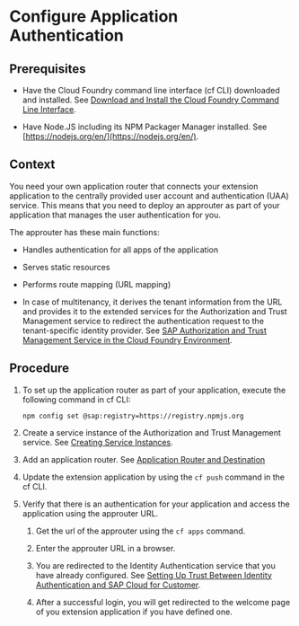 <!-- loio488c7755572842a4bcdf40b240e73b3d -->

# Configure Application Authentication



<a name="loio488c7755572842a4bcdf40b240e73b3d__prereq_yzf_wb1_mdb"/>

## Prerequisites

-   Have the Cloud Foundry command line interface \(cf CLI\) downloaded and installed. See [Download and Install the Cloud Foundry Command Line Interface](../50-administration-and-ops/download-and-install-the-cloud-foundry-command-line-interface-4ef907a.md).

-   Have Node.JS including its NPM Packager Manager installed. See [https://nodejs.org/en/](https://nodejs.org/en/).




<a name="loio488c7755572842a4bcdf40b240e73b3d__context_z53_tvb_b2b"/>

## Context

You need your own application router that connects your extension application to the centrally provided user account and authentication \(UAA\) service. This means that you need to deploy an approuter as part of your application that manages the user authentication for you.

The approuter has these main functions:

-   Handles authentication for all apps of the application

-   Serves static resources

-   Performs route mapping \(URL mapping\)

-   In case of multitenancy, it derives the tenant information from the URL and provides it to the extended services for the Authorization and Trust Management service to redirect the authentication request to the tenant-specific identity provider. See [SAP Authorization and Trust Management Service in the Cloud Foundry Environment](../60-security/sap-authorization-and-trust-management-service-in-the-cloud-foundry-environment-6373bb7.md).




<a name="loio488c7755572842a4bcdf40b240e73b3d__steps_os3_tvb_b2b"/>

## Procedure

1.  To set up the application router as part of your application, execute the following command in cf CLI:

    ```
    npm config set @sap:registry=https://registry.npmjs.org
    ```

2.  Create a service instance of the Authorization and Trust Management service. See [Creating Service Instances](../30-development/creating-service-instances-8221b74.md).

3.  Add an application router. See [Application Router and Destination](https://help.sap.com/viewer/65de2977205c403bbc107264b8eccf4b/Cloud/en-US/3cc788ebc00e40a091505c6b3fa485e7.html)

4.  Update the extension application by using the `cf push` command in the cf CLI.

5.  Verify that there is an authentication for your application and access the application using the approuter URL.

    1.  Get the url of the approuter using the `cf apps` command.

    2.  Enter the approuter URL in a browser.

    3.  You are redirected to the Identity Authentication service that you have already configured. See [Setting Up Trust Between Identity Authentication and SAP Cloud for Customer](setting-up-trust-between-identity-authentication-and-sap-cloud-for-customer-2903a3c.md).

    4.  After a successful login, you will get redirected to the welcome page of you extension application if you have defined one.



